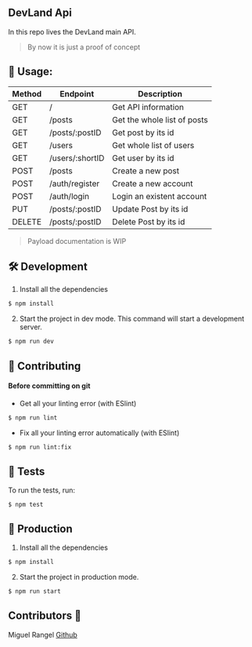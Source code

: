 ## DevLand Api

In this repo lives the DevLand main API.


> By now it is just a proof of concept


## 📖 Usage:

| Method | Endpoint | Description |
| ------------- | ------------- | ----- |
| GET  | / | Get API information |
| GET  | /posts | Get the whole list of posts |
| GET  | /posts/:postID | Get post by its id |
| GET  | /users | Get whole list of users |
| GET  | /users/:shortID | Get user by its id |
| POST | /posts | Create a new post |
| POST | /auth/register | Create a new account |
| POST | /auth/login | Login an existent account |
| PUT | /posts/:postID | Update Post by its id |
| DELETE | /posts/:postID | Delete Post by its id |

> Payload documentation is WIP

## 🛠️ Development

1. Install all the dependencies
```sh
$ npm install
```

2. Start the project in dev mode. This command will start a development server.
```sh
$ npm run dev
```

## 🎎 Contributing
#### Before committing on git

* Get all your linting error (with ESlint)
```sh
$ npm run lint
```

* Fix all your linting error automatically (with ESlint)
```sh
$ npm run lint:fix
```

## 🧦 Tests

To run the tests, run:
```shell
$ npm test
```

## 💾 Production

1. Install all the dependencies
```sh
$ npm install
```

2. Start the project in production mode.
```sh
$ npm run start
```

## Contributors 🤠
Miguel Rangel [Github](https://github.com/denyncrawford)